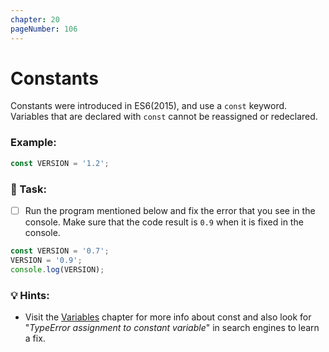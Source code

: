 ```yaml
---
chapter: 20
pageNumber: 106
---
```

# Constants

Constants were introduced in ES6(2015), and use a `const` keyword. Variables that are declared with `const` cannot be reassigned or redeclared.&#x20;

### Example:

```javascript
const VERSION = '1.2';
```

### 📝 Task:

* [ ] Run the program mentioned below and fix the error that you see in the console. Make sure that the code result is `0.9` when it is fixed in the console.

```javascript
const VERSION = '0.7';
VERSION = '0.9';
console.log(VERSION);
```

### 💡 Hints:

* Visit the  [Variables](../basics/variables.md) chapter for more info about const and also look for "_TypeError assignment to constant variable_" in search engines to learn a fix.&#x20;
